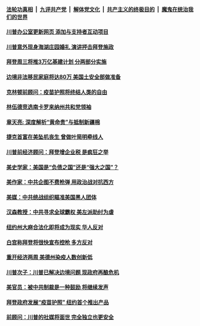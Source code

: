 

####  [法轮功真相](../../../../basic/blob/master/README.md?t=03301331) &nbsp;|&nbsp; [九评共产党](../../../../9ping.md/blob/master/README.md?t=03301331) &nbsp;|&nbsp; [解体党文化](../../../../jtdwh.md/blob/master/README.md?t=03301331)  &nbsp;|&nbsp; [共产主义的终极目的](../../../../gczydzjmd.md/blob/master/README.md?t=03301331) &nbsp;|&nbsp; [魔鬼在统治我们的世界](../../../../mgztzwmdsj.md/blob/master/README.md?t=03301331) 

#### [川普办公室更新网页 添加与支持者互动项目](../pages/soh6/489488.md?t=03301331) 
#### [川普意外现身海湖庄园婚礼 演讲抨击拜登施政](../pages/soh6/489467.md?t=03301331) 
#### [拜登周三将推3万亿基建计划 分两部分实施](../pages/soh6/489443.md?t=03301331) 
#### [边境非法移民家庭将达80万 美国土安全部做准备](../pages/soh6/489431.md?t=03301331) 
#### [克林顿前顾问：疫苗护照将终结人类的自由](../pages/soh6/489401.md?t=03301331) 
#### [林伍德竞选南卡罗来纳州共和党领袖](../pages/soh6/489404.md?t=03301331) 
#### [章天亮: 深度解析“黄命贵”与抵制新疆棉](../pages/soh6/489386.md?t=03301331) 
#### [捷克首富在美坠机丧生 曾做叶简明牵线人](../pages/soh6/489377.md?t=03301331) 
#### [川普前经济顾问：拜登增企业税 是疯狂之举](../pages/soh6/489365.md?t=03301331) 
#### [美史学家：美国是“负债之国”还是“强大之国”？](../pages/soh6/489350.md?t=03301331) 
#### [美作家：中共企图不费枪弹 用政治战对抗西方](../pages/soh6/489341.md?t=03301331) 
#### [美媒：中共统战组织瞄准美国黑人团体](../pages/soh6/489338.md?t=03301331) 
#### [汉森教授：中共寻求全球霸权 美左派助纣为虐](../pages/soh6/489329.md?t=03301331) 
#### [纽约州大麻合法化即将成为现实 华人反对](../pages/soh6/489323.md?t=03301331) 
#### [白宫称拜登将很快宣布控枪 多方反对](../pages/soh6/489302.md?t=03301331) 
#### [重开经济两周 美德州染疫人数创新低 ](../pages/soh6/489293.md?t=03301331) 
#### [川普次子：川普已解决边境问题 现政府再酿危机](../pages/soh6/489149.md?t=03301331) 
#### [美官员：被中共制裁是一种鼓励 将继续发声](../pages/soh6/489119.md?t=03301331) 
#### [拜登政府发展“疫苗护照” 纽约首个推出产品](../pages/soh6/489113.md?t=03301331) 
#### [前顾问：川普的社媒将面世 完全独立也更安全](../pages/soh6/489101.md?t=03301331) 
